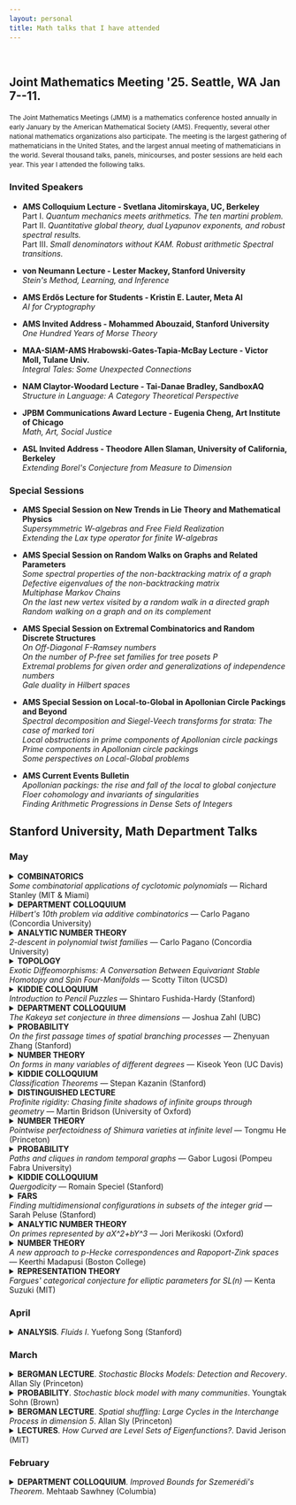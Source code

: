 ```yaml
---
layout: personal
title: Math talks that I have attended
---
```

<br>

## Joint Mathematics Meeting '25. Seattle, WA Jan 7--11.
<small>The Joint Mathematics Meetings (JMM) is a mathematics conference hosted annually in early January by the American Mathematical Society (AMS). Frequently, several other national mathematics organizations also participate. The meeting is the largest gathering of mathematicians in the United States, and the largest annual meeting of mathematicians in the world. Several thousand talks, panels, minicourses, and poster sessions are held each year. This year I attended the following talks. </small>

### Invited Speakers

- **AMS Colloquium Lecture - Svetlana Jitomirskaya, UC, Berkeley** <br>
Part I. *Quantum mechanics meets arithmetics. The ten martini problem.* <br>
Part II. *Quantitative global theory, dual Lyapunov exponents, and robust spectral results.* <br>
Part III. *Small denominators without KAM. Robust arithmetic Spectral transitions.* <br>

- **von Neumann Lecture - Lester Mackey, Stanford University** <br>
*Stein's Method, Learning, and Inference*

- **AMS Erdős Lecture for Students - Kristin E. Lauter, Meta AI** <br>
*AI for Cryptography*

- **AMS Invited Address - Mohammed Abouzaid, Stanford University** <br>
_One Hundred Years of Morse Theory_

- **MAA-SIAM-AMS Hrabowski-Gates-Tapia-McBay Lecture - Victor Moll, Tulane Univ.** <br>
_Integral Tales: Some Unexpected Connections_

- **NAM Claytor-Woodard Lecture - Tai-Danae Bradley, SandboxAQ** <br>
_Structure in Language: A Category Theoretical Perspective_

- **JPBM Communications Award Lecture - Eugenia Cheng, Art Institute of Chicago** <br>
_Math, Art, Social Justice_

- **ASL Invited Address - Theodore Allen Slaman, University of California, Berkeley** <br>
_Extending Borel's Conjecture from Measure to Dimension_

### Special Sessions

- **AMS Special Session on New Trends in Lie Theory and Mathematical Physics** <br>
_Supersymmetric W-algebras and Free Field Realization_ <br>
_Extending the Lax type operator for finite W-algebras_ 

- **AMS Special Session on Random Walks on Graphs and Related Parameters** <br>
_Some spectral properties of the non-backtracking matrix of a graph_ <br> 
_Defective eigenvalues of the non-backtracking matrix_ <br> 
_Multiphase Markov Chains_ <br>
_On the last new vertex visited by a random walk in a directed graph_ <br>
_Random walking on a graph and on its complement_ 

- **AMS Special Session on Extremal Combinatorics and Random Discrete Structures** <br>
_On Off-Diagonal F-Ramsey numbers_ <br>
_On the number of P-free set families for tree posets P_ <br>
_Extremal problems for given order and generalizations of independence numbers_ <br>
_Gale duality in Hilbert spaces_

- **AMS Special Session on Local-to-Global in Apollonian Circle Packings and Beyond** <br>
_Spectral decomposition and Siegel-Veech transforms for strata: The case of marked tori_ <br>
_Local obstructions in prime components of Apollonian circle packings_ <br>
_Prime components in Apollonian circle packings_ <br>
_Some perspectives on Local-Global problems_

- **AMS Current Events Bulletin** <br>
_Apollonian packings: the rise and fall of the local to global conjecture_ <br>
_Floer cohomology and invariants of singularities_ <br>
_Finding Arithmetic Progressions in Dense Sets of Integers_

## Stanford University, Math Department Talks
### May

<details>
  <summary><b>COMBINATORICS</b><br><i>Some combinatorial applications of cyclotomic polynomials</i> &mdash; Richard Stanley (MIT & Miami)</summary>
  <small><img src="images/05-29a.png" alt="May 29"></small>
</details>

<details>
  <summary><b>DEPARTMENT COLLOQUIUM</b><br><i>Hilbert's 10th problem via additive combinatorics</i> &mdash; Carlo Pagano (Concordia University)</summary>
  <small><img src="images/05-29b.png" alt="May 29"></small>
</details>

<details>
  <summary><b>ANALYTIC NUMBER THEORY</b><br><i>2-descent in polynomial twist families</i> &mdash; Carlo Pagano (Concordia University)</summary>
  <small><img src="images/05-28.png" alt="May 28"></small>
</details>

<details>
  <summary><b>TOPOLOGY</b><br><i>Exotic Diffeomorphisms: A Conversation Between Equivariant Stable Homotopy and Spin Four-Manifolds</i> &mdash; Scotty Tilton (UCSD)</summary>
  <small><img src="images/05-27.png" alt="May 27"></small>
</details>

<details>
  <summary><b>KIDDIE COLLOQUIUM</b><br><i>Introduction to Pencil Puzzles</i> &mdash; Shintaro Fushida-Hardy (Stanford)</summary>
  <small><img src="images/05-22a.png" alt="May 22"></small>
</details>

<details>
  <summary><b>DEPARTMENT COLLOQUIUM</b><br><i>The Kakeya set conjecture in three dimensions</i> &mdash; Joshua Zahl (UBC)</summary>
  <small><img src="images/05-22b.png" alt="May 22"></small>
</details>

<details>
  <summary><b>PROBABILITY</b><br><i>On the first passage times of spatial branching processes</i> &mdash; Zhenyuan Zhang (Stanford)</summary>
  <small><img src="images/05-19b.png" alt="May 19"></small>
</details>

<details>
  <summary><b>NUMBER THEORY</b><br><i>On forms in many variables of different degrees</i> &mdash; Kiseok Yeon (UC Davis)</summary>
  <small><img src="images/05-19a.png" alt="May 19"></small>
</details>

<details>
  <summary><b>KIDDIE COLLOQUIUM</b><br><i>Classification Theorems</i> &mdash; Stepan Kazanin (Stanford)</summary>
  <small><img src="images/05-15a.png" alt="May 15"></small>
</details>

<details>
  <summary><b>DISTINGUISHED LECTURE</b><br><i>Profinite rigidity: Chasing finite shadows of infinite groups through geometry</i> &mdash; Martin Bridson (University of Oxford)</summary>
  <small><img src="images/05-15b.png" alt="May 15"></small>
</details>

<details>
  <summary><b>NUMBER THEORY</b><br><i>Pointwise perfectoidness of Shimura varieties at infinite level</i> &mdash; Tongmu He (Princeton)</summary>
  <small><img src="images/05-12a.png" alt="May 12"></small>
</details>

<details>
  <summary><b>PROBABILITY</b><br><i>Paths and cliques in random temporal graphs</i> &mdash; Gabor Lugosi (Pompeu Fabra University)</summary>
  <small><img src="images/05-12b.png" alt="May 12"></small>
</details>

<details>
  <summary><b>KIDDIE COLLOQUIUM</b><br><i>Quergodicity</i> &mdash; Romain Speciel (Stanford)</summary>
  <small><img src="images/05-08a.png" alt="May 8"></small>
</details>

<details>
  <summary><b>FARS</b><br><i>Finding multidimensional configurations in subsets of the integer grid</i> &mdash; Sarah Peluse (Stanford)</summary>
  <small><img src="images/05-08b.png" alt="May 8"></small>
</details>

<details>
  <summary><b>ANALYTIC NUMBER THEORY</b><br><i>On primes represented by aX^2+bY^3</i> &mdash; Jori Merikoski (Oxford)</summary>
  <small><img src="images/05-07.png" alt="May 7"></small>
</details>

<details>
  <summary><b>NUMBER THEORY</b><br><i>A new approach to p-Hecke correspondences and Rapoport-Zink spaces</i> &mdash; Keerthi Madapusi (Boston College)</summary>
  <small><img src="images/05-05.png" alt="May 5"></small>
</details>

<details>
  <summary><b>REPRESENTATION THEORY</b><br><i>Fargues' categorical conjecture for elliptic parameters for SL(n)</i> &mdash; Kenta Suzuki (MIT)</summary>
  <small><img src="images/05-1.png" alt="May 1"></small>
</details>

### April

<details>
  <summary><b>ANALYSIS</b>. <i>Fluids I</i>. Yuefong Song (Stanford)</summary>
  <small><img src="images/04-04.png" alt="Apr 4"></small>
</details>

### March

<details>
  <summary><b>BERGMAN LECTURE</b>. <i>Stochastic Blocks Models: Detection and Recovery</i>. Allan Sly (Princeton)</summary>
  <small><img src="images/03-17.png" alt="Mar 17"></small>
</details>

<details>
  <summary><b>PROBABILITY</b>. <i>Stochastic block model with many communities</i>. Youngtak Sohn (Brown)</summary>
  <small><img src="images/03-31.png" alt="Mar 31"></small>
</details>

<details>
  <summary><b>BERGMAN LECTURE</b>. <i>Spatial shuffling: Large Cycles in the Interchange ​Process in dimension 5</i>. Allan Sly (Princeton)</summary>
  <small><img src="images/03-13.png" alt="Mar 13"></small>
</details>

<details>
  <summary><b>LECTURES</b>. <i>How Curved are Level Sets of Eigenfunctions?</i>. David Jerison (MIT)</summary>
  <small><img src="images/03-04.png" alt="Mar 4"></small>
</details>

### February

<details>
  <summary><b>DEPARTMENT COLLOQUIUM</b>. <i>Improved Bounds for Szemerédi's Theorem</i>. Mehtaab Sawhney (Columbia)</summary>
  <small><img src="images/02-27.png" alt="Feb 27"></small>
</details>
 



